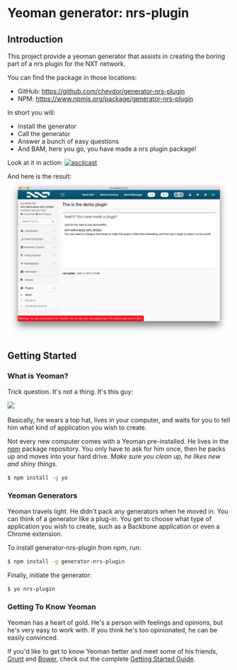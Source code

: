# Yeoman generator: nrs-plugin

## Introduction ##
This project provide a yeoman generator that assists in creating the boring part of a nrs plugin for the NXT network.

You can find the package in those locations:
 - GitHub: https://github.com/chevdor/generator-nrs-plugin
 - NPM: https://www.npmjs.org/package/generator-nrs-plugin

In short you will:

- Install the generator
- Call the generator
- Answer a bunch of easy questions
- And BAM, here you go, you have made a nrs plugin package!

Look at it in action:
[![asciicast](https://asciinema.org/a/21511.png)](https://asciinema.org/a/21511)

And here is the result:
![Result](https://raw.githubusercontent.com/chevdor/generator-nrs-plugin/master/img/screenshot.png)

## Getting Started

### What is Yeoman?

Trick question. It's not a thing. It's this guy:

![](http://i.imgur.com/JHaAlBJ.png)

Basically, he wears a top hat, lives in your computer, and waits for you to tell him what kind of application you wish to create.

Not every new computer comes with a Yeoman pre-installed. He lives in the [npm](https://npmjs.org) package repository. You only have to ask for him once, then he packs up and moves into your hard drive. *Make sure you clean up, he likes new and shiny things.*

```bash
$ npm install -g yo
```

### Yeoman Generators

Yeoman travels light. He didn't pack any generators when he moved in. You can think of a generator like a plug-in. You get to choose what type of application you wish to create, such as a Backbone application or even a Chrome extension.

To install generator-nrs-plugin from npm, run:

```bash
$ npm install -g generator-nrs-plugin
```

Finally, initiate the generator:

```bash
$ yo nrs-plugin
```

### Getting To Know Yeoman

Yeoman has a heart of gold. He's a person with feelings and opinions, but he's very easy to work with. If you think he's too opinionated, he can be easily convinced.

If you'd like to get to know Yeoman better and meet some of his friends, [Grunt](http://gruntjs.com) and [Bower](http://bower.io), check out the complete [Getting Started Guide](https://github.com/yeoman/yeoman/wiki/Getting-Started).
